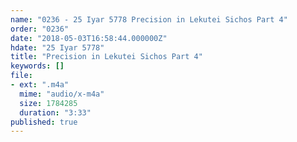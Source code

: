 ```yaml
---
name: "0236 - 25 Iyar 5778 Precision in Lekutei Sichos Part 4"
order: "0236"
date: "2018-05-03T16:58:44.000000Z"
hdate: "25 Iyar 5778"
title: "Precision in Lekutei Sichos Part 4"
keywords: []
file:
- ext: ".m4a"
  mime: "audio/x-m4a"
  size: 1784285
  duration: "3:33"
published: true
---
```


